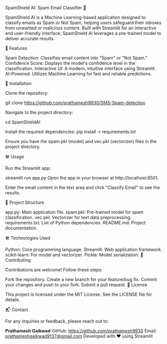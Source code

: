 SpamShield AI: Spam Email Classifier 📧

SpamShield AI is a Machine Learning-based application designed to classify emails as Spam or Not Spam, helping users safeguard their inboxes from unwanted or malicious content. Built with Streamlit for an interactive and user-friendly interface, SpamShield AI leverages a pre-trained model to deliver accurate results.


📌 Features

 Spam Detection: Classifies email content into "Spam" or "Not Spam."
 Confidence Score: Displays the model's confidence level in the classification.
 Interactive UI: A modern, intuitive interface using Streamlit.
 AI-Powered: Utilizes Machine Learning for fast and reliable predictions.
 
🚀 Installation
  
  Clone the repository:
  
  git clone https://github.com/prathamesh9930/SMS-Spam-detection
  
  Navigate to the project directory:
  
  cd SpamShieldAI
  
  Install the required dependencies:
  pip install -r requirements.txt
  
  Ensure you have the spam.pkl (model) and vec.pkl (vectorizer) files in the project directory.
  
  🛠️ Usage
  
  Run the Streamlit app:
  
  
  streamlit run app.py
  Open the app in your browser at http://localhost:8501.
  
  Enter the email content in the text area and click "Classify Email" to see the results.
  
  📁 Project Structure
  
  app.py: Main application file.
  spam.pkl: Pre-trained model for spam classification.
  vec.pkl: Vectorizer for text data preprocessing.
  requirements.txt: List of Python dependencies.
  README.md: Project documentation.
  
  🛠️ Technologies Used
  
  Python: Core programming language.
  Streamlit: Web application framework.
  scikit-learn: For model and vectorizer.
  Pickle: Model serialization.
  🤝 Contributing
  
  Contributions are welcome! Follow these steps:
  
  Fork the repository.
  Create a new branch for your feature/bug fix.
  Commit your changes and push to your fork.
  Submit a pull request.
  📄 License
  
  This project is licensed under the MIT License. See the LICENSE file for details.
  
  📬 Contact
  
  For any inquiries or feedback, please reach out to:
  
  **Prathamesh Gaikwad**
  GitHub: https://github.com/prathamesh9930
  Email: prathameshgaikwad9137@gmail.com
  Developed with ❤ using Streamlit
